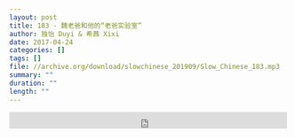 ```yaml
---
layout: post
title: 183 - 魏老爸和他的“老爸实验室”
author: 独怡 Duyi & 希茜 Xixi
date: 2017-04-24
categories: []
tags: []
file: //archive.org/download/slowchinese_201909/Slow_Chinese_183.mp3
summary: ""
duration: ""
length: ""
---
```


<iframe src="https://archive.org/embed/slowchinese_201909/Slow_Chinese_183.mp3" width="500" height="30" frameborder="0" webkitallowfullscreen="true" mozallowfullscreen="true" allowfullscreen></iframe>
